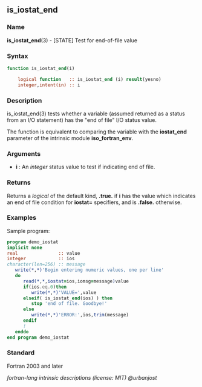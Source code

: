 ## is_iostat_end

### **Name**

**is_iostat_end**(3) - \[STATE\] Test for end-of-file value

### **Syntax**

```fortran
function is_iostat_end(i)

    logical function   :: is_iostat_end (i) result(yesno)
    integer,intent(in) :: i
```

### **Description**

is_iostat_end(3) tests whether a variable (assumed returned as a status
from an I/O statement) has the "end of file" I/O status value.

The function is equivalent to comparing the variable with the
**iostat_end** parameter of the intrinsic module **iso_fortran_env**.

### **Arguments**

- **i**
  : An _integer_ status value to test if indicating end of file.

### **Returns**

Returns a _logical_ of the default kind, **.true.** if **i** has the value
which indicates an end of file condition for **iostat=** specifiers, and is
**.false.** otherwise.

### **Examples**

Sample program:

```fortran
program demo_iostat
implicit none
real               :: value
integer            :: ios
character(len=256) :: message
   write(*,*)'Begin entering numeric values, one per line'
   do
      read(*,*,iostat=ios,iomsg=message)value
      if(ios.eq.0)then
         write(*,*)'VALUE=',value
      elseif( is_iostat_end(ios) ) then
         stop 'end of file. Goodbye!'
      else
         write(*,*)'ERROR:',ios,trim(message)
      endif
      !
   enddo
end program demo_iostat
```

### **Standard**

Fortran 2003 and later

_fortran-lang intrinsic descriptions (license: MIT) @urbanjost_
